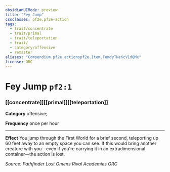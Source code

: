 ```yaml
---
obsidianUIMode: preview
title: "Fey Jump"
cssclasses: pf2e,pf2e-action
tags:
  - trait/concentrate
  - trait/primal
  - trait/teleportation
  - trait/
  - category/offensive
  - remaster
aliases: "Compendium.pf2e.actionspf2e.Item.FomdyTNeKcV1dQMx"
license: ORC
---
```

# Fey Jump `pf2:1`

### [[concentrate]][[primal]][[teleportation]]

**Category** offensive; 




**Frequency** once per hour

* * *

**Effect** You jump through the First World for a brief second, teleporting up 60 feet away to an empty space you can see. If this would bring another creature with you—even if you're carrying it in an extradimensional container—the action is lost.

*Source: Pathfinder Lost Omens Rival Academies*
*ORC*